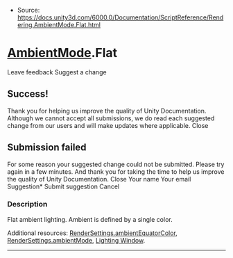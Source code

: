 * Source: https://docs.unity3d.com/6000.0/Documentation/ScriptReference/Rendering.AmbientMode.Flat.html

#  [AmbientMode](https://docs.unity3d.com/6000.0/Documentation/ScriptReference/Rendering.AmbientMode.html).Flat
Leave feedback
Suggest a change
## Success!
Thank you for helping us improve the quality of Unity Documentation. Although we cannot accept all submissions, we do read each suggested change from our users and will make updates where applicable.
Close
## Submission failed
For some reason your suggested change could not be submitted. Please <a>try again</a> in a few minutes. And thank you for taking the time to help us improve the quality of Unity Documentation.
Close
Your name Your email Suggestion* Submit suggestion
Cancel
### Description
Flat ambient lighting.
Ambient is defined by a single color.  
  
Additional resources: [RenderSettings.ambientEquatorColor](https://docs.unity3d.com/6000.0/Documentation/ScriptReference/RenderSettings-ambientEquatorColor.html), [RenderSettings.ambientMode](https://docs.unity3d.com/6000.0/Documentation/ScriptReference/RenderSettings-ambientMode.html), [Lighting Window](https://docs.unity3d.com/6000.0/Documentation/Manual/lighting-window.html).
* * *
